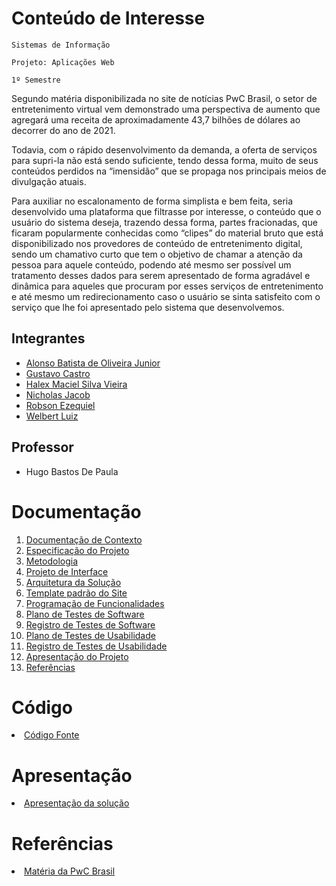 # Conteúdo de Interesse

`Sistemas de Informação`

`Projeto: Aplicações Web`

`1º Semestre`

Segundo matéria disponibilizada no site de notícias PwC Brasil, o setor de entretenimento virtual vem demonstrado uma perspectiva de aumento que agregará uma receita de aproximadamente 43,7 bilhões de dólares ao decorrer do ano de 2021. 

Todavia, com o rápido desenvolvimento da demanda, a oferta de serviços para supri-la não está sendo suficiente, tendo dessa forma, muito de seus conteúdos perdidos na “imensidão” que se propaga nos principais meios de divulgação atuais.

Para auxiliar no escalonamento de forma simplista e bem feita, seria desenvolvido uma plataforma que filtrasse por interesse, o conteúdo que o usuário do sistema deseja, trazendo dessa forma, partes fracionadas, que ficaram popularmente conhecidas como “clipes” do material bruto que está disponibilizado nos provedores de conteúdo de entretenimento digital, sendo um chamativo curto que tem o objetivo de chamar a atenção da pessoa para aquele conteúdo, podendo até mesmo ser possível um tratamento desses dados para serem apresentado de forma agradável e dinâmica para aqueles que procuram por esses serviços de entretenimento e até mesmo um redirecionamento caso o usuário se sinta satisfeito com o serviço que lhe foi apresentado pelo sistema que desenvolvemos.

## Integrantes

- [Alonso Batista de Oliveira Junior](https://github.com/alonso-boj)
- [Gustavo Castro](https://github.com/gstvcastroc)
- [Halex Maciel Silva Vieira](https://github.com/halexmaciel)
- [Nicholas Jacob](https://github.com/NicholasJacob1990)
- [Robson Ezequiel](https://github.com/Robsonezequiel)
- [Welbert Luiz](https://github.com/WelbertJr)

## Professor
- Hugo Bastos De Paula

# Documentação

<ol>
<li><a href="docs/01-Documentação de Contexto.md"> Documentação de Contexto</a></li>
<li><a href="docs/02-Especificação do Projeto.md"> Especificação do Projeto</a></li>
<li><a href="docs/03-Metodologia.md"> Metodologia</a></li>
<li><a href="docs/04-Projeto de Interface.md"> Projeto de Interface</a></li>
<li><a href="docs/05-Arquitetura da Solução.md"> Arquitetura da Solução</a></li>
<li><a href="docs/06-Template padrão do Site.md"> Template padrão do Site</a></li>
<li><a href="docs/07-Programação de Funcionalidades.md"> Programação de Funcionalidades</a></li>
<li><a href="docs/08-Plano de Testes de Software.md"> Plano de Testes de Software</a></li>
<li><a href="docs/09-Registro de Testes de Software.md"> Registro de Testes de Software</a></li>
<li><a href="docs/10-Plano de Testes de Usabilidade.md"> Plano de Testes de Usabilidade</a></li>
<li><a href="docs/11-Registro de Testes de Usabilidade.md"> Registro de Testes de Usabilidade</a></li>
<li><a href="docs/12-Apresentação do Projeto.md"> Apresentação do Projeto</a></li>
<li><a href="docs/13-Referências.md"> Referências</a></li>
</ol>

# Código

<li><a href="src/README.md"> Código Fonte</a></li>

# Apresentação

<li><a href="presentation/README.md"> Apresentação da solução</a></li>

# Referências
<li><a href="https://www.pwc.com.br/pt/sala-de-imprensa/noticias/pwc-mercado-global-midia-entretenimento-movimentar-17.html"> Matéria da PwC Brasil</a></li>
